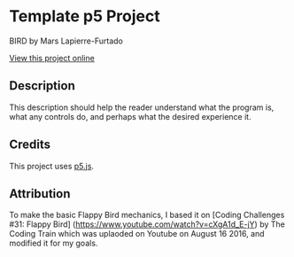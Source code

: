 # Template p5 Project

BIRD
by Mars Lapierre-Furtado

[View this project online](URL_FOR_THE_RUNNING_PROJECT)

## Description

This description should help the reader understand what the program is, what any controls do, and perhaps what the desired experience it.

## Credits

This project uses [p5.js](https://p5js.org).

## Attribution

To make the basic Flappy Bird mechanics, I based it on [Coding Challenges #31: Flappy Bird] (https://www.youtube.com/watch?v=cXgA1d_E-jY) by The Coding Train which was uplaoded on Youtube on August 16 2016, and modified it for my goals. 


